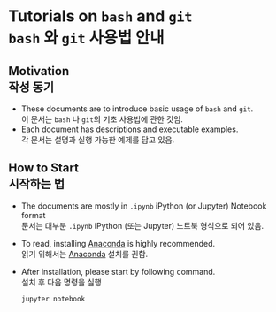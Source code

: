 # Tutorials on `bash` and `git`<br>`bash` 와 `git` 사용법 안내

## Motivation<br>작성 동기

* These documents are to introduce basic usage of `bash` and `git`.<br>이 문서는 `bash` 나 `git`의 기초 사용법에 관한 것임.
* Each document has descriptions and executable examples.<br>각 문서는 설명과 실행 가능한 예제를 담고 있음.

## How to Start<br>시작하는 법

* The documents are mostly in `.ipynb` iPython (or Jupyter) Notebook format<br>문서는 대부분 `.ipynb` iPython (또는 Jupyter) 노트북 형식으로 되어 있음.
* To read, installing [Anaconda](https://www.anaconda.com/distribution) is highly recommended.<br>읽기 위해서는 [Anaconda](https://www.anaconda.com/distribution) 설치를 권함.
* After installation, please start by following command.<br>설치 후 다음 명령을 실행

    ```jupyter notebook```
